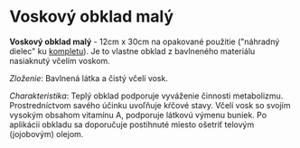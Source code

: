 Voskový obklad malý
===================

**Voskový obklad malý** - 12cm x 30cm na opakované použitie ("náhradný dielec"
ku [kompletu](/sip/sviecky/voskove-obklady)). Je to vlastne obklad z
bavlneného materiálu nasiaknutý včelím voskom.

*Zloženie*: Bavlnená látka a čistý včelí vosk.

*Charakteristika*: Teplý obklad podporuje vyváženie činnosti metabolizmu.
Prostredníctvom savého účinku uvoľňuje kŕčové stavy. Včelí vosk so svojím
vysokým obsahom vitamínu A, podporuje látkovú výmenu buniek. Po aplikácii
obkladu sa doporučuje postihnuté miesto ošetriť telovým (jojobovým) olejom.
